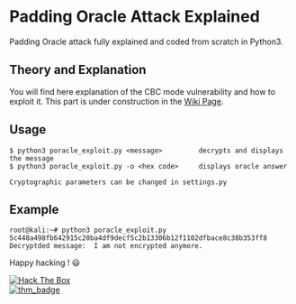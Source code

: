 # Padding Oracle Attack Explained
Padding Oracle attack fully explained and coded from scratch in Python3.


## Theory and Explanation
You will find here explanation of the CBC mode vulnerability and how to exploit it. This part is under construction in the [Wiki Page](https://github.com/flast101/padding-oracle-attack-explained/wiki).


## Usage

~~~
$ python3 poracle_exploit.py <message>         decrypts and displays the message
$ python3 poracle_exploit.py -o <hex code>     displays oracle answer

Cryptographic parameters can be changed in settings.py
~~~

## Example

~~~
root@kali:~# python3 poracle_exploit.py 5c448a498fb642915c20ba4df9decf5c2b13306b12f1102dfbace8c38b353ff8
Decryptded message:  I am not encrypted anymore.
~~~


Happy hacking ! :smiley:

[<img src="http://www.hackthebox.eu/badge/image/249498" alt="Hack The Box">](https://www.hackthebox.eu/profile/249498)   
[![thm_badge](https://github.com/flast101/Profile/blob/master/images/sig_thm_omni.png "thm_badge")](https://tryhackme.com/p/D3rf)

